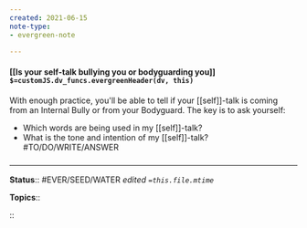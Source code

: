 ```yaml
---
created: 2021-06-15
note-type: 
- evergreen-note

---
```


#### [[Is your self-talk bullying you or bodyguarding you]] `$=customJS.dv_funcs.evergreenHeader(dv, this)`

With enough practice, you'll be able to tell if your [[self]]-talk is coming from an Internal Bully or from your Bodyguard. The key is to ask yourself: 
- Which words are being used in my [[self]]-talk? 
- What is the tone and intention of my [[self]]-talk?
#TO/DO/WRITE/ANSWER 

### <hr class="footnote"/>

**Status**:: #EVER/SEED/WATER 
*edited `=this.file.mtime`*

**Topics**:: 

	
::